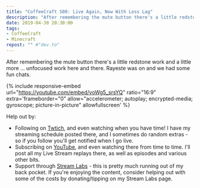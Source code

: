 ```yaml
---
title: "CoffeeCraft S00: Live Again, Now With Less Lag"
description: "After remembering the mute button there's a little redstone work and a little more &hellip; unfocused work here and there. Rayeste was on and we had some fun chats."
date: 2019-04-30 20:30:00
tags:
- CoffeeCraft
- Minecraft
repost: "" #"dev.to"
---
```


After remembering the mute button there's a little redstone work and a little more &hellip; unfocused work here and there. Rayeste was on and we had some fun chats.
<!--more-->

{% include responsive-embed url="https://youtube.com/embed/voWg5_srsYQ" ratio="16:9" extra='frameborder="0" allow="accelerometer; autoplay; encrypted-media; gyroscope; picture-in-picture" allowfullscreen' %}

Help out by:
 * Following on [Twtich](https://twitch.tv/AnonJr_Live), and even watching when you have time! I have my streaming schedule posted there, and I sometimes do random extras - so if you follow you'll get notified when I go live.
 * Subscribing on [YouTube](http://www.youtube.com/channel/UCXafqhKHbkSUIrq0LAuu0tw), and even watching there from time to time. I'll post all my Live Stream replays there, as well as episodes and various other bits.
 * Support through [Stream Labs](https://streamlabs.com/anonjr_live) - this is pretty much running out of my back pocket. If you're enjoying the content, consider helping out with some of the costs by donating/tipping on my Stream Labs page.